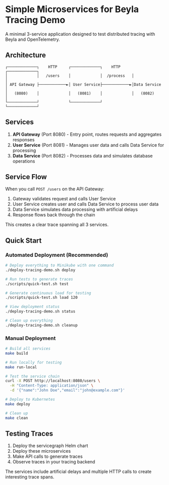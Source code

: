 # Simple Microservices for Beyla Tracing Demo

A minimal 3-service application designed to test distributed tracing with Beyla and OpenTelemetry.

## Architecture

```
┌─────────────┐    HTTP     ┌─────────────┐    HTTP     ┌─────────────┐
│             │   /users    │             │  /process   │             │
│ API Gateway ├────────────►│ User Service├────────────►│Data Service │
│   (8080)    │             │   (8081)    │             │   (8082)    │
└─────────────┘             └─────────────┘             └─────────────┘
```

## Services

1. **API Gateway** (Port 8080) - Entry point, routes requests and aggregates responses
2. **User Service** (Port 8081) - Manages user data and calls Data Service for processing
3. **Data Service** (Port 8082) - Processes data and simulates database operations

## Service Flow

When you call `POST /users` on the API Gateway:
1. Gateway validates request and calls User Service
2. User Service creates user and calls Data Service to process user data
3. Data Service simulates data processing with artificial delays
4. Response flows back through the chain

This creates a clear trace spanning all 3 services.

## Quick Start

### Automated Deployment (Recommended)

```bash
# Deploy everything to Minikube with one command
./deploy-tracing-demo.sh deploy

# Run tests to generate traces
./scripts/quick-test.sh test

# Generate continuous load for testing
./scripts/quick-test.sh load 120

# View deployment status
./deploy-tracing-demo.sh status

# Clean up everything
./deploy-tracing-demo.sh cleanup
```

### Manual Deployment

```bash
# Build all services
make build

# Run locally for testing
make run-local

# Test the service chain
curl -X POST http://localhost:8080/users \
  -H "Content-Type: application/json" \
  -d '{"name":"John Doe","email":"john@example.com"}'

# Deploy to Kubernetes
make deploy

# Clean up
make clean
```

## Testing Traces

1. Deploy the servicegraph Helm chart
2. Deploy these microservices
3. Make API calls to generate traces
4. Observe traces in your tracing backend

The services include artificial delays and multiple HTTP calls to create interesting trace spans.
